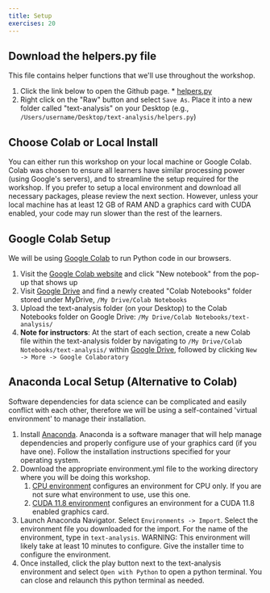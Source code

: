 ```yaml
---
title: Setup
exercises: 20
---
```

## Download the helpers.py file
This file contains helper functions that we'll use throughout the workshop.

1. Click the link below to open the Github page. * [helpers.py](code/helpers.py)
2. Right click on the "Raw" button and select ```Save As```. Place it into a new folder called "text-analysis" on your Desktop (e.g., `/Users/username/Desktop/text-analysis/helpers.py`)

## Choose Colab or Local Install
You can either run this workshop on your local machine or Google Colab. Colab was chosen to ensure all learners have similar processing power (using Google's servers), and to streamline the setup required for the workshop. If you prefer to setup a local environment and download all necessary packages, please review the next section. However, unless your local machine has at least 12 GB of RAM AND a graphics card with CUDA enabled, your code may run slower than the rest of the learners.

## Google Colab Setup
We will be using [Google Colab](https://research.google.com/colaboratory/faq.html) to run Python code in our browsers.

1. Visit the [Google Colab website](https://colab.research.google.com/) and click "New notebook" from the pop-up that shows up
2. Visit [Google Drive](https://drive.google.com/drive/my-drive) and find a newly created "Colab Notebooks" folder stored under MyDrive, ```/My Drive/Colab Notebooks```
3. Upload the text-analysis folder (on your Desktop) to the Colab Notebooks folder on Google Drive: ```/My Drive/Colab Notebooks/text-analysis/```
4. **Note for instructors**: At the start of each section, create a new Colab file within the text-analysis folder by navigating to ```/My Drive/Colab Notebooks/text-analysis/``` within [Google Drive](https://drive.google.com/drive/my-drive), followed by clicking ```New -> More -> Google Colaboratory```

## Anaconda Local Setup (Alternative to Colab)
Software dependencies for data science can be complicated and easily conflict with each other, therefore we will be using a self-contained 'virtual environment' to manage their installation.

1. Install [Anaconda](https://www.anaconda.com/products/distribution). Anaconda is a software manager that will help manage dependencies and properly configure use of your graphics card (if you have one). Follow the installation instructions specified for your operating system.
2. Download the appropriate environment.yml file to the working directory where you will be doing this workshop.
   1. [CPU environment](files/environment_cpu.yml) configures an environment for CPU only. If you are not sure what environment to use, use this one.
   2. [CUDA 11.8 environment](files/environment_cuda118.yml) configures an environment for a CUDA 11.8 enabled graphics card.
3. Launch Anaconda Navigator. Select ```Environments -> Import```. Select the environment file you downloaded for the import. For the name of the environment, type in ```text-analysis```. WARNING: This environment will likely take at least 10 minutes to configure. Give the installer time to configure the environment.
4. Once installed, click the play button next to the text-analysis environment and select ```Open with Python``` to open a python terminal. You can close and relaunch this python terminal as needed.
